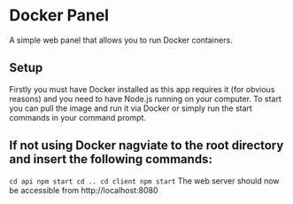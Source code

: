 # Docker Panel
A simple web panel that allows you to run Docker containers.

## Setup
Firstly you must have Docker installed as this app requires it (for obvious reasons) and you need to have Node.js running on your computer. To start you can pull the image and run it via Docker or simply run the start commands in your command prompt. 

## If not using Docker nagviate to the root directory and insert the following commands:
`
cd api
npm start
cd ..
cd client
npm start
`
The web server should now be accessible from http://localhost:8080

